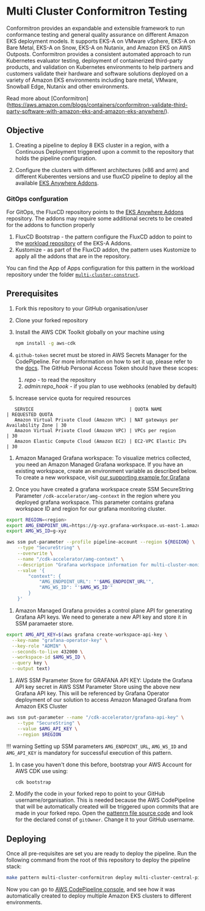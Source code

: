 # Multi Cluster Conformitron Testing

Conformitron provides an expandable and extensible framework to run conformance testing and general quality assurance on different Amazon EKS deployment models. It supports EKS-A on VMware vSphere, EKS-A on Bare Metal, EKS-A on Snow, EKS-A on Nutanix, and Amazon EKS on AWS Outposts. Conformitron provides a consistent automated approach to run Kubernetes evaluator testing, deployment of containerized third-party products, and validation on Kubernetes environments to help partners and customers validate their hardware and software solutions deployed on a variety of Amazon EKS environments including bare metal, VMware, Snowball Edge, Nutanix and other environments.

Read more about [Conformitron] (https://aws.amazon.com/blogs/containers/conformitron-validate-third-party-software-with-amazon-eks-and-amazon-eks-anywhere/).

## Objective

1. Creating a pipeline to deploy 8 EKS cluster in a region, with a Continuous Deployment  triggered upon a commit to the repository that holds the pipeline configuration.

1. Configure the clusters with different architectures (x86 and arm) and different Kuberentes versions and use fluxCD pipeline to deploy all the available [EKS Anywhere Addons](https://github.com/aws-samples/eks-anywhere-addons).

### GitOps confguration

For GitOps, the FluxCD repository points to the [EKS Anywhere Addons](https://github.com/aws-samples/eks-anywhere-addons) repository.
The addons may require some additional secrets to be created for the addons to function properly

1. FluxCD Bootstrap - the pattern configure the FluxCD addon to point to the [workload repository](https://github.com/aws-samples/eks-anywhere-addons) of the EKS-A Addons.
1. Kustomize - as part of the FluxCD addon, the pattern uses Kustomize to apply all the addons that are in the repository.

You can find the App of Apps configuration for this pattern in the workload repository under the folder [`multi-cluster-construct`](/lib/multi-cluster-construct/).

## Prerequisites

1. Fork this repository to your GitHub organisation/user
2. Clone your forked repository
3. Install the AWS CDK Toolkit globally on your machine using

    ```bash
    npm install -g aws-cdk
    ```

1. `github-token` secret must be stored in AWS Secrets Manager for the CodePipeline. For more information on how to set it up, please refer to the [docs](https://docs.aws.amazon.com/codepipeline/latest/userguide/GitHub-create-personal-token-CLI.html). The GitHub Personal Access Token should have these scopes:
   1. *repo* - to read the repository
   1. *admin:repo_hook* - if you plan to use webhooks (enabled by default)

1. Increase service quota for required resources
```
   SERVICE                                   | QUOTA NAME                         | REQUESTED QUOTA
   Amazon Virtual Private Cloud (Amazon VPC) | NAT gateways per Availability Zone | 30 
   Amazon Virtual Private Cloud (Amazon VPC) | VPCs per region                    | 30
   Amazon Elastic Compute Cloud (Amazon EC2) | EC2-VPC Elastic IPs                | 30
```

1. Amazon Managed Grafana workspace: To visualize metrics collected, you need an Amazon Managed Grafana workspace. If you have an existing workspace, create an environment variable as described below. To create a new workspace, visit [our supporting example for Grafana](https://aws-observability.github.io/terraform-aws-observability-accelerator/helpers/managed-grafana/)

1. Once you have created a grafana workspace create SSM SecureString Parameter `/cdk-accelerator/amg-context` in the region where you deployed grafana workspace. This parameter contains grafana workspace ID and region for our grafana monitoring cluster.

```bash
export REGION=<region>
export AMG_ENDPOINT_URL=https://g-xyz.grafana-workspace.us-east-1.amazonaws.com
export AMG_WS_ID=g-xyz

aws ssm put-parameter --profile pipeline-account --region ${REGION} \
    --type "SecureString" \
    --overwrite \
    --name "/cdk-accelerator/amg-context" \
    --description "Grafana workspace information for multi-cluster-monitoring pattern" \
    --value '{
        "context": {
            "AMG_ENDPOINT_URL": "'$AMG_ENDPOINT_URL'",
            "AMG_WS_ID": "'$AMG_WS_ID'"
        }
    }'
```

1. Amazon Managed Grafana provides a control plane API for generating Grafana API keys. We need to generate a new API key and store it in SSM paramaeter store.

```bash
export AMG_API_KEY=$(aws grafana create-workspace-api-key \
  --key-name "grafana-operator-key" \
  --key-role "ADMIN" \
  --seconds-to-live 432000 \
  --workspace-id $AMG_WS_ID \
  --query key \
  --output text)
```

1. AWS SSM Parameter Store for GRAFANA API KEY: Update the Grafana API key secret in AWS SSM Parameter Store using the above new Grafana API key. This will be referenced by Grafana Operator deployment of our solution to access Amazon Managed Grafana from Amazon EKS Cluster

```bash
aws ssm put-parameter --name "/cdk-accelerator/grafana-api-key" \
    --type "SecureString" \
    --value $AMG_API_KEY \
    --region $REGION
```


!!! warning
Setting up SSM parameters `AMG_ENDPOINT_URL`, `AMG_WS_ID` and `AMG_API_KEY` is mandatory for successful execution of this pattern.

1. In case you haven't done this before, bootstrap your AWS Account for AWS CDK use using:

    ```bash
    cdk bootstrap
    ```

1. Modify the code in your forked repo to point to your GitHub username/organisation. This is needed because the AWS CodePipeline that will be automatically created will be triggered upon commits that are made in your forked repo. Open the [pattenrn file source code](../../lib/multi-cluster-construct/pipeline.ts) and look for the declared const of `gitOwner`. Change it to your GitHub username.


## Deploying

Once all pre-requisites are set you are ready to deploy the pipeline. Run the following command from the root of this repository to deploy the pipeline stack:

```bash
make pattern multi-cluster-conformitron deploy multi-cluster-central-pipeline
```

Now you can go to [AWS CodePipeline console](https://eu-west-1.console.aws.amazon.com/codesuite/codepipeline/pipelines), and see how it was automatically created to deploy multiple Amazon EKS clusters to different environments.
